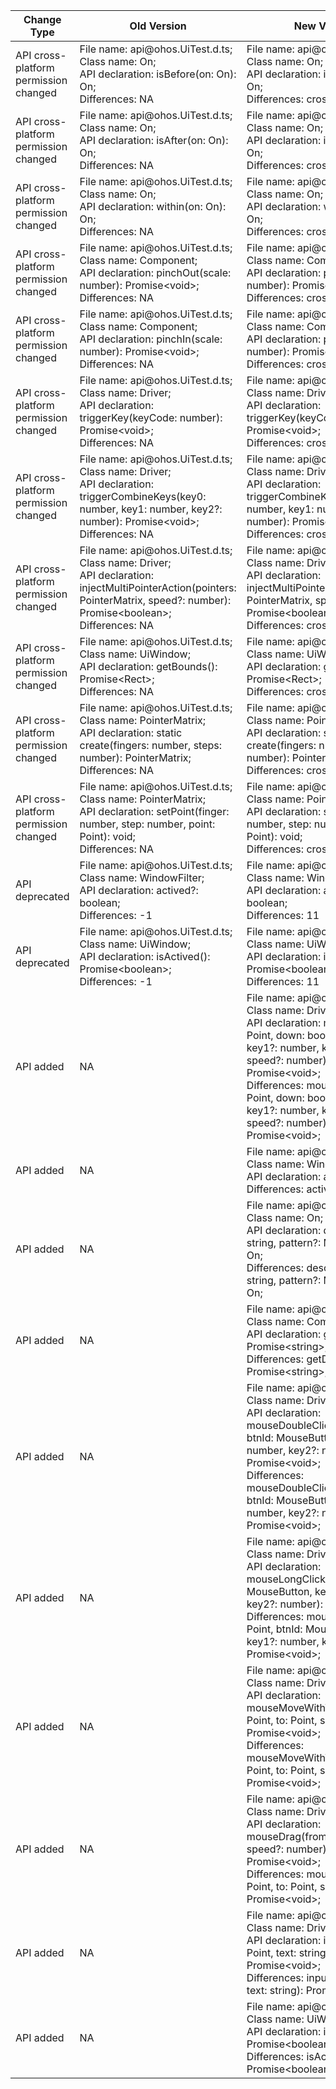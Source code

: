 | Change Type | Old Version | New Version | d.ts File |
| ---- | ------ | ------ | -------- |
|API cross-platform permission changed|File name: api\@ohos.UiTest.d.ts;<br>Class name: On;<br>API declaration: isBefore(on: On): On;<br>Differences: NA|File name: api\@ohos.UiTest.d.ts;<br>Class name: On;<br>API declaration: isBefore(on: On): On;<br>Differences: crossplatform|api\@ohos.UiTest.d.ts|
|API cross-platform permission changed|File name: api\@ohos.UiTest.d.ts;<br>Class name: On;<br>API declaration: isAfter(on: On): On;<br>Differences: NA|File name: api\@ohos.UiTest.d.ts;<br>Class name: On;<br>API declaration: isAfter(on: On): On;<br>Differences: crossplatform|api\@ohos.UiTest.d.ts|
|API cross-platform permission changed|File name: api\@ohos.UiTest.d.ts;<br>Class name: On;<br>API declaration: within(on: On): On;<br>Differences: NA|File name: api\@ohos.UiTest.d.ts;<br>Class name: On;<br>API declaration: within(on: On): On;<br>Differences: crossplatform|api\@ohos.UiTest.d.ts|
|API cross-platform permission changed|File name: api\@ohos.UiTest.d.ts;<br>Class name: Component;<br>API declaration: pinchOut(scale: number): Promise\<void>;<br>Differences: NA|File name: api\@ohos.UiTest.d.ts;<br>Class name: Component;<br>API declaration: pinchOut(scale: number): Promise\<void>;<br>Differences: crossplatform|api\@ohos.UiTest.d.ts|
|API cross-platform permission changed|File name: api\@ohos.UiTest.d.ts;<br>Class name: Component;<br>API declaration: pinchIn(scale: number): Promise\<void>;<br>Differences: NA|File name: api\@ohos.UiTest.d.ts;<br>Class name: Component;<br>API declaration: pinchIn(scale: number): Promise\<void>;<br>Differences: crossplatform|api\@ohos.UiTest.d.ts|
|API cross-platform permission changed|File name: api\@ohos.UiTest.d.ts;<br>Class name: Driver;<br>API declaration: triggerKey(keyCode: number): Promise\<void>;<br>Differences: NA|File name: api\@ohos.UiTest.d.ts;<br>Class name: Driver;<br>API declaration: triggerKey(keyCode: number): Promise\<void>;<br>Differences: crossplatform|api\@ohos.UiTest.d.ts|
|API cross-platform permission changed|File name: api\@ohos.UiTest.d.ts;<br>Class name: Driver;<br>API declaration: triggerCombineKeys(key0: number, key1: number, key2?: number): Promise\<void>;<br>Differences: NA|File name: api\@ohos.UiTest.d.ts;<br>Class name: Driver;<br>API declaration: triggerCombineKeys(key0: number, key1: number, key2?: number): Promise\<void>;<br>Differences: crossplatform|api\@ohos.UiTest.d.ts|
|API cross-platform permission changed|File name: api\@ohos.UiTest.d.ts;<br>Class name: Driver;<br>API declaration: injectMultiPointerAction(pointers: PointerMatrix, speed?: number): Promise\<boolean>;<br>Differences: NA|File name: api\@ohos.UiTest.d.ts;<br>Class name: Driver;<br>API declaration: injectMultiPointerAction(pointers: PointerMatrix, speed?: number): Promise\<boolean>;<br>Differences: crossplatform|api\@ohos.UiTest.d.ts|
|API cross-platform permission changed|File name: api\@ohos.UiTest.d.ts;<br>Class name: UiWindow;<br>API declaration: getBounds(): Promise\<Rect>;<br>Differences: NA|File name: api\@ohos.UiTest.d.ts;<br>Class name: UiWindow;<br>API declaration: getBounds(): Promise\<Rect>;<br>Differences: crossplatform|api\@ohos.UiTest.d.ts|
|API cross-platform permission changed|File name: api\@ohos.UiTest.d.ts;<br>Class name: PointerMatrix;<br>API declaration: static create(fingers: number, steps: number): PointerMatrix;<br>Differences: NA|File name: api\@ohos.UiTest.d.ts;<br>Class name: PointerMatrix;<br>API declaration: static create(fingers: number, steps: number): PointerMatrix;<br>Differences: crossplatform|api\@ohos.UiTest.d.ts|
|API cross-platform permission changed|File name: api\@ohos.UiTest.d.ts;<br>Class name: PointerMatrix;<br>API declaration: setPoint(finger: number, step: number, point: Point): void;<br>Differences: NA|File name: api\@ohos.UiTest.d.ts;<br>Class name: PointerMatrix;<br>API declaration: setPoint(finger: number, step: number, point: Point): void;<br>Differences: crossplatform|api\@ohos.UiTest.d.ts|
|API deprecated|File name: api\@ohos.UiTest.d.ts;<br>Class name: WindowFilter;<br>API declaration: actived?: boolean;<br>Differences: -1|File name: api\@ohos.UiTest.d.ts;<br>Class name: WindowFilter;<br>API declaration: actived?: boolean;<br>Differences: 11|api\@ohos.UiTest.d.ts|
|API deprecated|File name: api\@ohos.UiTest.d.ts;<br>Class name: UiWindow;<br>API declaration: isActived(): Promise\<boolean>;<br>Differences: -1|File name: api\@ohos.UiTest.d.ts;<br>Class name: UiWindow;<br>API declaration: isActived(): Promise\<boolean>;<br>Differences: 11|api\@ohos.UiTest.d.ts|
|API added|NA|File name: api\@ohos.UiTest.d.ts;<br>Class name: Driver;<br>API declaration: mouseScroll(p: Point, down: boolean, d: number, key1?: number, key2?: number, speed?: number): Promise\<void>;<br>Differences: mouseScroll(p: Point, down: boolean, d: number, key1?: number, key2?: number, speed?: number): Promise\<void>;|api\@ohos.UiTest.d.ts|
|API added|NA|File name: api\@ohos.UiTest.d.ts;<br>Class name: WindowFilter;<br>API declaration: active?: boolean;<br>Differences: active?: boolean;|api\@ohos.UiTest.d.ts|
|API added|NA|File name: api\@ohos.UiTest.d.ts;<br>Class name: On;<br>API declaration: description(val: string, pattern?: MatchPattern): On;<br>Differences: description(val: string, pattern?: MatchPattern): On;|api\@ohos.UiTest.d.ts|
|API added|NA|File name: api\@ohos.UiTest.d.ts;<br>Class name: Component;<br>API declaration: getDescription(): Promise\<string>;<br>Differences: getDescription(): Promise\<string>;|api\@ohos.UiTest.d.ts|
|API added|NA|File name: api\@ohos.UiTest.d.ts;<br>Class name: Driver;<br>API declaration: mouseDoubleClick(p: Point, btnId: MouseButton, key1?: number, key2?: number): Promise\<void>;<br>Differences: mouseDoubleClick(p: Point, btnId: MouseButton, key1?: number, key2?: number): Promise\<void>;|api\@ohos.UiTest.d.ts|
|API added|NA|File name: api\@ohos.UiTest.d.ts;<br>Class name: Driver;<br>API declaration: mouseLongClick(p: Point, btnId: MouseButton, key1?: number, key2?: number): Promise\<void>;<br>Differences: mouseLongClick(p: Point, btnId: MouseButton, key1?: number, key2?: number): Promise\<void>;|api\@ohos.UiTest.d.ts|
|API added|NA|File name: api\@ohos.UiTest.d.ts;<br>Class name: Driver;<br>API declaration: mouseMoveWithTrack(from: Point, to: Point, speed?: number): Promise\<void>;<br>Differences: mouseMoveWithTrack(from: Point, to: Point, speed?: number): Promise\<void>;|api\@ohos.UiTest.d.ts|
|API added|NA|File name: api\@ohos.UiTest.d.ts;<br>Class name: Driver;<br>API declaration: mouseDrag(from: Point, to: Point, speed?: number): Promise\<void>;<br>Differences: mouseDrag(from: Point, to: Point, speed?: number): Promise\<void>;|api\@ohos.UiTest.d.ts|
|API added|NA|File name: api\@ohos.UiTest.d.ts;<br>Class name: Driver;<br>API declaration: inputText(p: Point, text: string): Promise\<void>;<br>Differences: inputText(p: Point, text: string): Promise\<void>;|api\@ohos.UiTest.d.ts|
|API added|NA|File name: api\@ohos.UiTest.d.ts;<br>Class name: UiWindow;<br>API declaration: isActive(): Promise\<boolean>;<br>Differences: isActive(): Promise\<boolean>;|api\@ohos.UiTest.d.ts|
